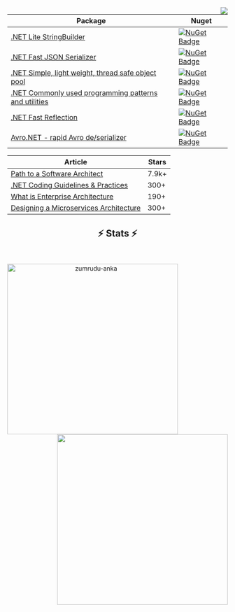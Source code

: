<img align="right" src="https://visitor-badge.laobi.icu/badge?page_id=justinamiller-badge">

| Package     | Nuget |
| ----------- | ----------- |
|  [.NET Lite StringBuilder](https://github.com/justinamiller/LiteStringBuilder)    |  [![NuGet Badge](https://buildstats.info/nuget/LiteStringBuilder)](https://www.nuget.org/packages/LiteStringBuilder/) |
|  [.NET Fast JSON Serializer](https://github.com/justinamiller/zippy) |  [![NuGet Badge](https://buildstats.info/nuget/zippy)](https://www.nuget.org/packages/zippy/)   | 
|  [.NET Simple, light weight, thread safe object pool](https://github.com/justinamiller/LightObjectPool)    |  [![NuGet Badge](https://buildstats.info/nuget/LightObjectPool)](https://www.nuget.org/packages/LightObjectPool/)   |
|  [.NET Commonly used programming patterns and utilities](https://github.com/justinamiller/Shared.Extensions)    | [![NuGet Badge](https://buildstats.info/nuget/Shared.DotNet.Extensions)](https://www.nuget.org/packages/Shared.DotNet.Extensions/) |
|  [.NET Fast Reflection](https://github.com/justinamiller/FastReflection)    | [![NuGet Badge](https://buildstats.info/nuget/FastReflection.NET)](https://www.nuget.org/packages/FastReflection.NET/) |
|  [Avro.NET - rapid Avro de/serializer](https://github.com/justinamiller/Avro.NET)    | [![NuGet Badge](https://buildstats.info/nuget/Avro.NET)](https://www.nuget.org/packages/Avro.NET/) |

| Article     | Stars | 
| ----------- | ----------- |
|  [Path to a Software Architect](https://github.com/justinamiller/SoftwareArchitect)  | 7.9k+  |
|  [.NET Coding Guidelines & Practices](https://github.com/justinamiller/DotNet-Coding-Guidelines)   | 300+ |
|  [What is Enterprise Architecture](https://github.com/justinamiller/EnterpriseArchitecture)   | 190+ |
|  [Designing a Microservices Architecture](https://github.com/justinamiller/Microservices-Architecture-Guidelines)   | 300+ |

<h2 align="center">⚡ Stats ⚡</h2>
<br>
<p align=center>
  <div align=center>
      <img align="left" width=390 src="https://github-readme-streak-stats.herokuapp.com/?user=justinamiller&theme=react&border=61dafb&hide_border=true" alt="zumrudu-anka" />
      <img align="right" width=390 src="https://github-readme-stats.vercel.app/api?username=justinamiller&show_icons=true&theme=react&border_color=61dafb&hide_border=true" />
  </div>
  <br>
</p>

<!--
**justinamiller/justinamiller** is a ✨ _special_ ✨ repository because its `README.md` (this file) appears on your GitHub profile.

Here are some ideas to get you started:

- 🔭 I’m currently working on ...
- 🌱 I’m currently learning ...
- 👯 I’m looking to collaborate on ...
- 🤔 I’m looking for help with ...
- 💬 Ask me about ...
- 📫 How to reach me: ...
- 😄 Pronouns: ...
- ⚡ Fun fact: ...
-->
